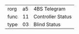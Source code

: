 
|    |   |   |
| -- | - | - |
| rorg | a5 | 4BS Telegram |
| func | 11 | Controller Status |
| type | 03 | Blind Status |
